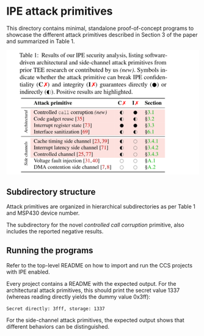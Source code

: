 # IPE attack primitives

This directory contains minimal, standalone proof-of-concept programs to showcase the different attack primitives described in Section 3 of the paper and summarized in Table 1.

![table1](table1.png)

## Subdirectory structure

Attack primitives are organized in hierarchical subdirectories as per Table 1 and MSP430 device number.

The subdirectory for the novel _controlled call corruption_ primitive, also includes the reported negative results.

## Running the programs

Refer to the top-level README on how to import and run the CCS projects with IPE enabled.

Every project contains a README with the expected output. For the architectural attack primitives, this should print the secret value 1337 (whereas reading directly yields the dummy value 0x3ff):

```
Secret directly: 3fff, storage: 1337
```

For the side-channel attack primitives, the expected output shows that different behaviors can be distinguished.
